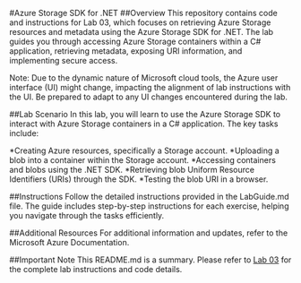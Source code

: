 #Azure Storage SDK for .NET
##Overview
This repository contains code and instructions for Lab 03, which focuses on retrieving Azure Storage resources and metadata using the Azure Storage SDK for .NET. The lab guides you through accessing Azure Storage containers within a C# application, retrieving metadata, exposing URI information, and implementing secure access.

Note: Due to the dynamic nature of Microsoft cloud tools, the Azure user interface (UI) might change, impacting the alignment of lab instructions with the UI. Be prepared to adapt to any UI changes encountered during the lab.

##Lab Scenario
In this lab, you will learn to use the Azure Storage SDK to interact with Azure Storage containers in a C# application. The key tasks include:

*Creating Azure resources, specifically a Storage account.
*Uploading a blob into a container within the Storage account.
*Accessing containers and blobs using the .NET SDK.
*Retrieving blob Uniform Resource Identifiers (URIs) through the SDK.
*Testing the blob URI in a browser.

##Instructions
Follow the detailed instructions provided in the LabGuide.md file. The guide includes step-by-step instructions for each exercise, helping you navigate through the tasks efficiently.

##Additional Resources
For additional information and updates, refer to the Microsoft Azure Documentation.

##Important Note
This README.md is a summary. Please refer to [Lab 03](https://microsoftlearning.github.io/AZ-204-DevelopingSolutionsforMicrosoftAzure/Instructions/Labs/AZ-204_lab_03.html) for the complete lab instructions and code details.
